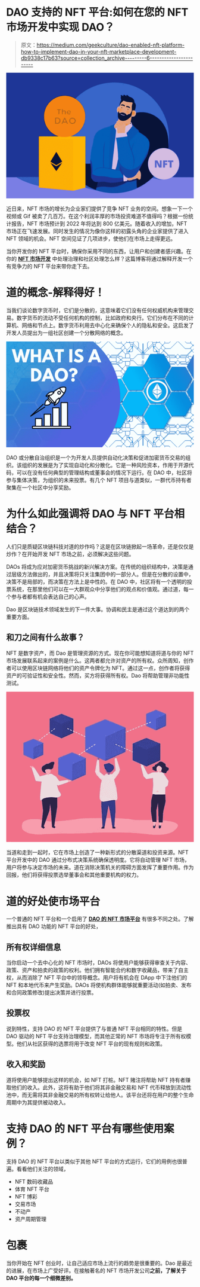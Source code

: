 # DAO 支持的 NFT 平台:如何在您的 NFT 市场开发中实现 DAO？

> 原文：<https://medium.com/geekculture/dao-enabled-nft-platform-how-to-implement-dao-in-your-nft-marketplace-development-db9338c17b63?source=collection_archive---------6----------------------->

![](img/7aafdfbea56716382d5448f4d71eb6af.png)

近日来，NFT 市场的增长为企业家们提供了竞争 NFT 业务的空间。想象一下一个视频或 Gif 被卖了几百万。在这个利润丰厚的市场投资难道不值得吗？根据一份统计报告，NFT 市场预计到 2022 年将达到 800 亿美元。随着收入的增加，NFT 市场正在飞速发展。同时发生的情况为像你这样的初露头角的企业家提供了进入 NFT 领域的机会。NFT 空间见证了几项进步，使他们在市场上走得更远。

当你开发你的 NFT 平台时，确保你采用不同的东西，让用户和创建者感兴趣。在你的 [**NFT 市场开发**](https://www.appdupe.com/nft-marketplace-development) 中处理治理和社区处理怎么样？这篇博客将通过解释开发一个有竞争力的 NFT 平台来带你走下去。

# 道的概念-解释得好！

当我们谈论数字货币时，它们是分散的，这意味着它们没有任何权威机构来管理交易。数字货币的流动不受任何机构的控制，比如政府和央行。它们分布在不同的计算机、网络和节点上。数字货币利用去中心化来确保个人的隐私和安全。这启发了开发人员提出为一组社区创建一个分散网络的概念。

![](img/0cde71da65057bbff89135b4eb3e55ba.png)

DAO 或分散自治组织是一个为开发人员提供自动化决策和促进加密货币交易的组织。该组织的发展是为了实现自动化和分散化。它是一种风险资本，作用于开源代码，可以在没有任何典型的管理结构或董事会的情况下运行。在 DAO 中，社区将参与集体决策，为组织的未来投票。有几个 NFT 项目与道类似，一群代币持有者聚集在一个社区中分享奖励。

# 为什么如此强调将 DAO 与 NFT 平台相结合？

人们只是质疑区块链科技对道的炒作吗？这是在区块链掀起一场革命，还是仅仅是炒作？在开始开发 NFT 市场之前，必须解决这些问题。

DAOs 将成为应对加密货币挑战的新兴解决方案。在传统的组织结构中，决策是通过层级方法做出的，并且决策将只关注集团中的一部分人。但是在分散的设置中，决策不是局部的，而决策在方法上是中性的。在 DAO 中，社区将有一个透明的投票系统，在那里他们可以在一大群观众中分享他们的观点和价值观。通过道，每一个参与者都有机会表达自己的心声。

Dao 是区块链技术领域发生的下一件大事。协调和民主是通过这个道达到的两个重要方面。

## 和刀之间有什么故事？

NFT 是数字资产，而 Dao 是管理资源的方式。现在你可能想知道将道与你的 NFT 市场发展联系起来的案例是什么。这两者都允许对资产的所有权。众所周知，创作者可以使用区块链网络将他们的资产令牌化为 NFT。通过这一点，创作者将获得资产的可验证性和安全性。然而，买方将获得所有权。Dao 将帮助管理非功能性测试。

![](img/c5b08eae6a65582a34647a2aa5b498fb.png)

当道和走到一起时，它在市场上创造了一种新形式的分散渠道和投资来源。NFT 平台开发中的 DAO 通过分布式决策系统确保透明度。它将自动管理 NFT 市场，用户将参与决定市场的未来。道在消除决策机关的障碍方面发挥了重要作用。作为回报，他们将获得投票选举董事会和其他重要机构的权力。

# 道的好处使市场平台

一个普通的 NFT 平台和一个启用了 [**DAO 的 NFT 市场平台**](https://www.appdupe.com/nft-marketplace-development) 有很多不同之处。了解推出具有 DAO 功能的 NFT 平台的好处，

## 所有权详细信息

当你启动一个去中心化的 NFT 市场时，DAOs 将使用户能够获得审查关于内容、政策、资产和拍卖的政策的权利。他们拥有智能合约和数字收藏品，带来了自主权，从而消除了 NFT 平台中的领导概念。用户将有机会在 DApp 中下注他们的 NFT 和本地代币来产生奖励。DAOs 将使机构群体能够就重要活动(如拍卖、发布和合同政策修改)提出决策并进行投票。

## 投票权

说到特性，支持 DAO 的 NFT 平台提供了与普通 NFT 平台相同的特性。但是 DAO 驱动的 NFT 平台支持治理模型，而其他正常的 NFT 市场将专注于所有权模型。他们从社区获得的选票将用于改变 NFT 平台的现有规则和政策。

## 收入和奖励

道将使用户能够提出这样的机会，如 NFT 打桩。NFT 赌注将帮助 NFT 持有者赚取他们的收入。此外，这将有助于他们将其非金融交易和 NFT 代币释放到流动性池中，而无需将其非金融交易的所有权转让给他人。该平台还将在用户的整个生命周期中为其提供被动收入。

# 支持 DAO 的 NFT 平台有哪些使用案例？

支持 DAO 的 NFT 平台以类似于其他 NFT 平台的方式运行，它们的用例也很普遍。看看他们关注的领域，

*   NFT 数码收藏品
*   体育 NFT 平台
*   NFT 博彩
*   交易市场
*   不动产
*   资产周期管理

# 包裹

当你开始在 NFT 创业时，让自己适应市场上流行的趋势是很重要的。Dao 是最近的进展，在市场上广受好评。在接触著名的 NFT 市场开发公司[](https://www.appdupe.com/nft-marketplace-development)**之前，了解关于 DAO 平台的每一个细微差别。**